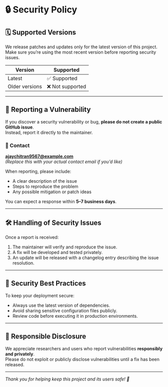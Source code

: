 # 🔒 Security Policy

## 🗓 Supported Versions
We release patches and updates only for the latest version of this project.  
Make sure you’re using the most recent version before reporting security issues.

| Version | Supported |
|----------|------------|
| Latest   | ✅ Supported |
| Older versions | ❌ Not supported |

---

## 🧠 Reporting a Vulnerability
If you discover a security vulnerability or bug, **please do not create a public GitHub issue**.  
Instead, report it directly to the maintainer.

### 📧 Contact
**ajaychitran9567@example.com**  
*(Replace this with your actual contact email if you’d like)*  

When reporting, please include:
- A clear description of the issue  
- Steps to reproduce the problem  
- Any possible mitigation or patch ideas  

You can expect a response within **5–7 business days**.

---

## 🛠 Handling of Security Issues
Once a report is received:
1. The maintainer will verify and reproduce the issue.  
2. A fix will be developed and tested privately.  
3. An update will be released with a changelog entry describing the issue resolution.  

---

## 🧩 Security Best Practices
To keep your deployment secure:
- Always use the latest version of dependencies.  
- Avoid sharing sensitive configuration files publicly.  
- Review code before executing it in production environments.  

---

## 💬 Responsible Disclosure
We appreciate researchers and users who report vulnerabilities **responsibly and privately**.  
Please do not exploit or publicly disclose vulnerabilities until a fix has been released.  

---

*Thank you for helping keep this project and its users safe! 🔐*
